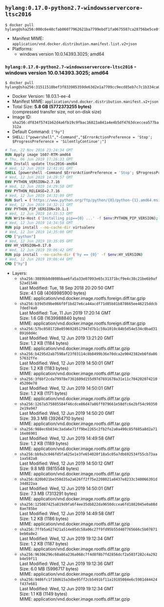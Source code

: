 ## `hylang:0.17.0-python2.7-windowsservercore-ltsc2016`

```console
$ docker pull hylang@sha256:000c6e48cfab06077962621ba7799ebdf1fa0675587ca28756be5ce0f8295d7f
```

-	Manifest MIME: `application/vnd.docker.distribution.manifest.list.v2+json`
-	Platforms:
	-	windows version 10.0.14393.3025; amd64

### `hylang:0.17.0-python2.7-windowsservercore-ltsc2016` - windows version 10.0.14393.3025; amd64

```console
$ docker pull hylang@sha256:31511510bef3f833985359de63d2e1a7709cc9ecd85eb7c7c1b334ca06235e96
```

-	Docker Version: 18.03.1-ee-4
-	Manifest MIME: `application/vnd.docker.distribution.manifest.v2+json`
-	Total Size: **5.8 GB (5772373255 bytes)**  
	(compressed transfer size, not on-disk size)
-	Image ID: `sha256:df834f5741b62d4a6fb19c9fbac16023a841a4e4b5df4763dceccea577ba312a`
-	Default Command: `["hy"]`
-	`SHELL`: `["powershell","-Command","$ErrorActionPreference = 'Stop'; $ProgressPreference = 'SilentlyContinue';"]`

```dockerfile
# Tue, 22 Nov 2016 23:24:34 GMT
RUN Apply image 1607-RTM-amd64
# Thu, 06 Jun 2019 17:26:33 GMT
RUN Install update ltsc2016-amd64
# Wed, 12 Jun 2019 12:41:01 GMT
SHELL [powershell -Command $ErrorActionPreference = 'Stop'; $ProgressPreference = 'SilentlyContinue';]
# Wed, 12 Jun 2019 14:29:57 GMT
ENV PYTHON_VERSION=2.7.16
# Wed, 12 Jun 2019 14:29:58 GMT
ENV PYTHON_RELEASE=2.7.16
# Wed, 12 Jun 2019 14:32:09 GMT
RUN $url = ('https://www.python.org/ftp/python/{0}/python-{1}.amd64.msi' -f $env:PYTHON_RELEASE, $env:PYTHON_VERSION); 	Write-Host ('Downloading {0} ...' -f $url); 	[Net.ServicePointManager]::SecurityProtocol = [Net.SecurityProtocolType]::Tls12; 	Invoke-WebRequest -Uri $url -OutFile 'python.msi'; 		Write-Host 'Installing ...'; 	Start-Process msiexec -Wait 		-ArgumentList @( 			'/i', 			'python.msi', 			'/quiet', 			'/qn', 			'TARGETDIR=C:\Python', 			'ALLUSERS=1', 			'ADDLOCAL=DefaultFeature,Extensions,TclTk,Tools,PrependPath' 		); 		$env:PATH = [Environment]::GetEnvironmentVariable('PATH', [EnvironmentVariableTarget]::Machine); 		Write-Host 'Verifying install ...'; 	Write-Host '  python --version'; python --version; 		Write-Host 'Removing ...'; 	Remove-Item python.msi -Force; 		Write-Host 'Complete.';
# Wed, 12 Jun 2019 14:32:11 GMT
ENV PYTHON_PIP_VERSION=19.1.1
# Wed, 12 Jun 2019 14:33:53 GMT
RUN Write-Host ('Installing pip=={0} ...' -f $env:PYTHON_PIP_VERSION); 	[Net.ServicePointManager]::SecurityProtocol = [Net.SecurityProtocolType]::Tls12; 	Invoke-WebRequest -Uri 'https://bootstrap.pypa.io/get-pip.py' -OutFile 'get-pip.py'; 	python get-pip.py 		--disable-pip-version-check 		--no-cache-dir 		('pip=={0}' -f $env:PYTHON_PIP_VERSION) 	; 	Remove-Item get-pip.py -Force; 		Write-Host 'Verifying pip install ...'; 	pip --version; 		Write-Host 'Complete.';
# Wed, 12 Jun 2019 14:34:58 GMT
RUN pip install --no-cache-dir virtualenv
# Wed, 12 Jun 2019 14:35:00 GMT
CMD ["python"]
# Wed, 12 Jun 2019 18:35:05 GMT
ENV HY_VERSION=0.17.0
# Wed, 12 Jun 2019 19:06:42 GMT
RUN pip install --no-cache-dir ('hy == {0}' -f $env:HY_VERSION)
# Wed, 12 Jun 2019 19:06:44 GMT
CMD ["hy"]
```

-	Layers:
	-	`sha256:3889bb8d808bbae6fa5a33e07093e65c31371bcf9e4c38c21be6b9af52ad1548`  
		Last Modified: Tue, 18 Sep 2018 20:20:50 GMT  
		Size: 4.1 GB (4069985900 bytes)  
		MIME: application/vnd.docker.image.rootfs.foreign.diff.tar.gzip
	-	`sha256:b39d5d9be066f0f1bd27e6ca44acdf71d85b81b878665ee46215ddcb7ded74a0`  
		Last Modified: Tue, 11 Jun 2019 17:20:14 GMT  
		Size: 1.6 GB (1639988840 bytes)  
		MIME: application/vnd.docker.image.rootfs.foreign.diff.tar.gzip
	-	`sha256:57bc0501728e0596928517947d7b1c59a1010c84b5d54e534c0bad3109160d4c`  
		Last Modified: Wed, 12 Jun 2019 13:21:20 GMT  
		Size: 1.2 KB (1184 bytes)  
		MIME: application/vnd.docker.image.rootfs.diff.tar.gzip
	-	`sha256:b4295d2ab7590af23f03114c8b8499b36e70dca2e9042382eb6fda8657632ffe`  
		Last Modified: Wed, 12 Jun 2019 14:50:01 GMT  
		Size: 1.2 KB (1183 bytes)  
		MIME: application/vnd.docker.image.rootfs.diff.tar.gzip
	-	`sha256:3f6bf2cda79978e7361609d155d97d7691678a31e11c70420207421045200e78`  
		Last Modified: Wed, 12 Jun 2019 14:50:01 GMT  
		Size: 1.2 KB (1171 bytes)  
		MIME: application/vnd.docker.image.rootfs.diff.tar.gzip
	-	`sha256:1267a575885584f46cdce86d47a86ff079661e58dfc6e2bf54c993502e19a947`  
		Last Modified: Wed, 12 Jun 2019 14:50:20 GMT  
		Size: 39.3 MB (39264710 bytes)  
		MIME: application/vnd.docker.image.rootfs.diff.tar.gzip
	-	`sha256:988ec6b834c3ada6e71ff9be2265c2fb2fe2a0a490c85f685a8d2a7116e86901`  
		Last Modified: Wed, 12 Jun 2019 14:49:58 GMT  
		Size: 1.2 KB (1189 bytes)  
		MIME: application/vnd.docker.image.rootfs.diff.tar.gzip
	-	`sha256:bb9a3c046fd5fa625e1e3fe654020f18a5c05a7db692534f55cb73aa1aa582a8`  
		Last Modified: Wed, 12 Jun 2019 14:50:12 GMT  
		Size: 9.8 MB (9815548 bytes)  
		MIME: application/vnd.docker.image.rootfs.diff.tar.gzip
	-	`sha256:820b021be358d35a2a626ff2f75e2208021a8437e8233c340066391d34d822aa`  
		Last Modified: Wed, 12 Jun 2019 14:50:01 GMT  
		Size: 7.3 MB (7313291 bytes)  
		MIME: application/vnd.docker.image.rootfs.diff.tar.gzip
	-	`sha256:125087425a819d9fa6f4ee35db822da9650dccea6fd1882045e0a88d8ae785be`  
		Last Modified: Wed, 12 Jun 2019 14:49:58 GMT  
		Size: 1.2 KB (1186 bytes)  
		MIME: application/vnd.docker.image.rootfs.diff.tar.gzip
	-	`sha256:7ffb5a627421a514e05dc58a06c27f9fd95b55d407765666c5b07871beb0a8e2`  
		Last Modified: Wed, 12 Jun 2019 19:12:34 GMT  
		Size: 1.2 KB (1187 bytes)  
		MIME: application/vnd.docker.image.rootfs.diff.tar.gzip
	-	`sha256:96306296c60a86a236a068c7f4d8f8b7fd2856dcf2a503f282c4a292b4e59f11`  
		Last Modified: Wed, 12 Jun 2019 19:12:36 GMT  
		Size: 6.0 MB (5996717 bytes)  
		MIME: application/vnd.docker.image.rootfs.diff.tar.gzip
	-	`sha256:9486fc1f10d615a3dbe95ff2cb5491bf11a19185084e6c5981d44424f437e681`  
		Last Modified: Wed, 12 Jun 2019 19:12:34 GMT  
		Size: 1.1 KB (1149 bytes)  
		MIME: application/vnd.docker.image.rootfs.diff.tar.gzip
